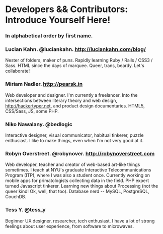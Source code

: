 <h1>Developers && Contributors: Introduce Yourself Here!</h1>
<h3>In alphabetical order by first name.</h3>

### Lucian Kahn. @luciankahn. http://luciankahn.com/blog/ 

Nester of folders, maker of puns. Rapidly learning Ruby / Rails / CSS3 / Sass. HTML since the days of marquee. Queer, trans, beardy. Let's collaborate! 

### Miriam Nadler. http://pearsk.in

Web developer and designer. I'm currently a freelancer. Into the intersections between literary theory and web design, http://hackertyper.net, and product design documentaries.  HTML5, CSS/Sass, JS, some PHP.

### Niko Nawalany. @bedlogic

Interactive designer, visual communicator, habitual tinkerer, puzzle enthusiast. I like to make things, even when I'm not very good at it.

### Robyn Overstreet. @robynover. http://robynoverstreet.com

Web developer, teacher and creator of web-based art-like things sometimes. I teach at NYU's graduate Interactive Telecommunications Program (ITP), where I was also a student once. Currently working on mobile apps for primatologists collecting data in the field. PHP expert turned Javascript tinkerer. Learning new things about Processing (not the queer kind! Ok, well, that too). Database nerd -- MySQL, PostgreSQL, CouchDB. 

### Tess Y. @tess_y

Beginner UX designer, researcher, tech enthusiast. I have a lot of strong feelings about user experience, from software to microwaves.
